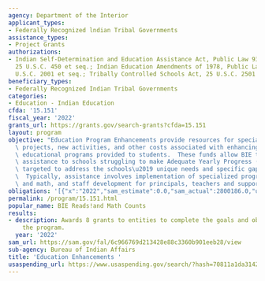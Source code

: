 ```yaml
---
agency: Department of the Interior
applicant_types:
- Federally Recognized lndian Tribal Governments
assistance_types:
- Project Grants
authorizations:
- Indian Self-Determination and Education Assistance Act, Public Law 93-638, as amended,
  25 U.S.C. 450 et seq.; Indian Education Amendments of 1978, Public Law 95-561, 25
  U.S.C. 2001 et seq.; Tribally Controlled Schools Act, 25 U.S.C. 2501 et seq.
beneficiary_types:
- Federally Recognized Indian Tribal Governments
categories:
- Education - Indian Education
cfda: '15.151'
fiscal_year: '2022'
grants_url: https://grants.gov/search-grants?cfda=15.151
layout: program
objective: "Education Program Enhancements provide resources for special studies,\
  \ projects, new activities, and other costs associated with enhancing the basic\
  \ educational programs provided to students.  These funds allow BIE to provide specialized\
  \ assistance to schools struggling to make Adequate Yearly Progress (AYP) that is\
  \ targeted to address the schools\u2019 unique needs and specific gaps in achievement.\
  \  Typically, assistance involves implementation of specialized programs in reading\
  \ and math, and staff development for principals, teachers and support staff."
obligations: '[{"x":"2022","sam_estimate":0.0,"sam_actual":2800186.0,"usa_spending_actual":13530621.77},{"x":"2023","sam_estimate":83500.0,"sam_actual":0.0,"usa_spending_actual":3356505.23},{"x":"2024","sam_estimate":100000.0,"sam_actual":0.0,"usa_spending_actual":70500.0}]'
permalink: /program/15.151.html
popular_name: BIE Reads!and Math Counts
results:
- description: Awards 8 grants to entities to complete the goals and objectives of
    the program.
  year: '2022'
sam_url: https://sam.gov/fal/6c966769d213428e88c3360b901eeb28/view
sub-agency: Bureau of Indian Affairs
title: 'Education Enhancements '
usaspending_url: https://www.usaspending.gov/search/?hash=70811a1da3142b60b8e131b083e744f5
---
```

